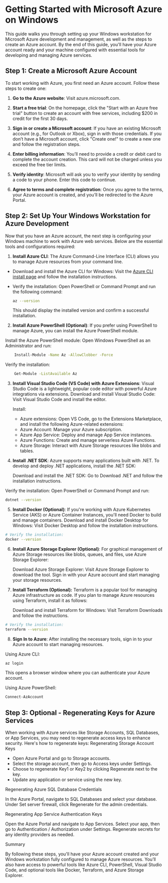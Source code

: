 # Getting Started with Microsoft Azure on Windows

This guide walks you through setting up your Windows workstation for Microsoft Azure development and management, as well as the steps to create an Azure account. By the end of this guide, you'll have your Azure account ready and your machine configured with essential tools for developing and managing Azure services.
## Step 1: Create a Microsoft Azure Account

To start working with Azure, you first need an Azure account. Follow these steps to create one:

1. **Go to the Azure website**: Visit azure.microsoft.com.

2. **Start a free trial**: On the homepage, click the "Start with an Azure free trial" button to create an account with free services, including $200 in credit for the first 30 days.

3. **Sign in or create a Microsoft account**:  If you have an existing Microsoft account (e.g., for Outlook or Xbox), sign in with those credentials. If you don’t have a Microsoft account, click "Create one!" to create a new one and follow the registration steps.

4. **Enter billing information**: You’ll need to provide a credit or debit card to complete the account creation. This card will not be charged unless you exceed the free tier limits.

5. **Verify identity**:  Microsoft will ask you to verify your identity by sending a code to your phone. Enter this code to continue.

6. **Agree to terms and complete registration**:  Once you agree to the terms, your Azure account is created, and you’ll be redirected to the Azure Portal.

## Step 2: Set Up Your Windows Workstation for Azure Development

Now that you have an Azure account, the next step is configuring your Windows machine to work with Azure web services. Below are the essential tools and configurations required:
1.  **Install Azure CLI**:  The Azure Command-Line Interface (CLI) allows you to manage Azure resources from your command line.

* Download and install the Azure CLI for Windows: Visit the [Azure CLI install page](https://learn.microsoft.com/en-us/cli/azure/install-azure-cli-windows?tabs=azure-cli) and follow the installation instructions.

* Verify the installation: Open PowerShell or Command Prompt and run the following command:

  ```bash
  az --version
  ```
  This should display the installed version and confirm a successful installation.

2. **Install Azure PowerShell (Optional)**: If you prefer using PowerShell to manage Azure, you can install the Azure PowerShell module.  


Install the Azure PowerShell module: Open Windows PowerShell as an Administrator and run:

```bash
    Install-Module -Name Az -AllowClobber -Force
  ```

Verify the installation:

```bash
    Get-Module -ListAvailable Az
```
3. **Install Visual Studio Code (VS Code) with Azure Extensions**: Visual Studio Code is a lightweight, popular code editor with powerful Azure integrations via extensions.  Download and install Visual Studio Code: Visit Visual Studio Code and install the editor.


    Install:
    * Azure extensions: Open VS Code, go to the Extensions Marketplace, and install the following Azure-related extensions:
    * Azure Account: Manage your Azure subscription.
    * Azure App Service: Deploy and manage App Service instances.
    * Azure Functions: Create and manage serverless Azure Functions.
    * Azure Storage: Interact with Azure Storage resources like blobs and tables.

4. **Install .NET SDK**:  Azure supports many applications built with .NET. To develop and deploy .NET applications, install the .NET SDK:


    Download and install the .NET SDK: Go to Download .NET and follow the installation instructions.

Verify the installation: Open PowerShell or Command Prompt and run:

```bash
dotnet --version
```

5. **Install Docker (Optional)**:  If you're working with Azure Kubernetes Service (AKS) or Azure Container Instances, you'll need Docker to build and manage containers.  Download and install Docker Desktop for Windows: Visit Docker Desktop and follow the installation instructions.

```bash
# Verify the installation:
docker --version
```

6. **Install Azure Storage Explorer (Optional)**:  For graphical management of Azure Storage resources like blobs, queues, and files, use Azure Storage Explorer:  

    
    Download Azure Storage Explorer: Visit Azure Storage Explorer to download the tool.
    Sign in with your Azure account and start managing your storage resources.

7. **Install Terraform (Optional):**  Terraform is a popular tool for managing Azure infrastructure as code. If you plan to manage Azure resources using Terraform, install it as follows:


    Download and install Terraform for Windows: Visit Terraform Downloads and follow the instructions.

```bash
# Verify the installation:
terraform --version
```

8. **Sign In to Azure**:  After installing the necessary tools, sign in to your Azure account to start managing resources.

Using Azure CLI:

```bash
az login
```
This opens a browser window where you can authenticate your Azure account.

Using Azure PowerShell:

```bash
Connect-AzAccount
```
## Step 3: Optional - Regenerating Keys for Azure Services

When working with Azure services like Storage Accounts, SQL Databases, or App Services, you may need to regenerate access keys to enhance security. Here's how to regenerate keys:
Regenerating Storage Account Keys
* Open Azure Portal and go to Storage accounts.
* Select the storage account, then go to Access keys under Settings.
* Choose to regenerate Key1 or Key2 by clicking Regenerate next to the key.
* Update any application or service using the new key.

Regenerating Azure SQL Database Credentials

In the Azure Portal, navigate to SQL Databases and select your database.
    Under Set server firewall, click Regenerate for the admin credentials.

Regenerating App Service Authentication Keys

Open the Azure Portal and navigate to App Services.
Select your app, then go to Authentication / Authorization under Settings.
Regenerate secrets for any identity providers as needed.

Summary

By following these steps, you'll have your Azure account created and your Windows workstation fully configured to manage Azure resources. You’ll also have access to powerful tools like Azure CLI, PowerShell, Visual Studio Code, and optional tools like Docker, Terraform, and Azure Storage Explorer.


